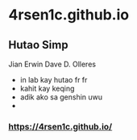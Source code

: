 # 4rsen1c.github.io
## Hutao Simp
Jian Erwin Dave D. Olleres
- in lab kay hutao fr fr
- kahit kay keqing 
- adik ako sa genshin uwu
- 
### https://4rsen1c.github.io/
